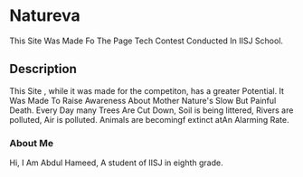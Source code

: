 # Natureva

This Site Was Made Fo The Page Tech Contest Conducted In IISJ School.

## Description

This Site , while it was made for the competiton, has a greater Potential. It Was Made To Raise Awareness About Mother Nature's Slow But Painful Death.
Every Day many Trees Are Cut Down, Soil is being littered, Rivers are polluted, Air is polluted. Animals are becomingf extinct atAn Alarming Rate.  

### About Me

Hi, I Am Abdul Hameed, A student of IISJ in eighth grade.
